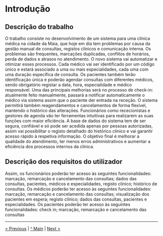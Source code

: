# Introdução


## Descrição do trabalho
O trabalho consiste no desenvolvimento de um sistema para uma clínica médica na cidade da Maia, que hoje em dia tem problemas por causa da gestão manual de consultas, registos clínicos e comunicação interna. Os problemas são frequentes, marcações duplicadas, conflitos de horários, perda de dados e atrasos no atendimento. O novo sistema vai automatizar e otimizar esses processos.
Cada médico vai ser identificado por um código único e estará associado a uma ou mais especialidades, cada uma com uma duração específica de consulta.
Os pacientes também terão identificação única e poderão agendar consultas com diferentes médicos, sendo obrigatório registar a data, hora, especialidade e médico responsável. Uma das principais melhorias será no processo de check-in: atualmente feito manualmente, passará a notificar automaticamente o médico via sistema assim que o paciente der entrada na receção. O sistema permitirá também reagendamentos e cancelamentos de forma flexível, mantendo o histórico das alterações.
Funcionários como rececionistas e gestores de agenda vão ter ferramentas intuitivas para realizarem as suas funções com maior eficiência. A base de dados do sistema tem de ser segura, confiável e só pode ser acedida apenas por pessoas autorizadas, assim vai possibilitar o registo detalhado do histórico clínico e vai garantir acesso rápido à respetiva informação. O objetivo final é melhorar a qualidade do atendimento, ter menos erros administrativos e aumentar a eficiência dos processos internos da clínica.

## Descrição dos requisitos do utilizador
Assim, os funcionários poderão ter acesso às seguintes funcionalidades: marcação, remarcação e cancelamento das consultas; dados das consultas, pacientes, médicos e especialidades, registo clínico; histórico de consultas. Os médicos poderão ter acesso às seguintes funcionalidades: marcação, remarcação e cancelamento das consultas; visualização dos pacientes em espera; registo clínico; dados das consultas, pacientes e especialidades. Os pacientes poderão ter acesso às seguintes funcionalidades: check in; marcação, remarcação e cancelamento das consultas


---
[< Previous](rebd00.md) | [^ Main](/../../) | [Next >](rebd02.md)
